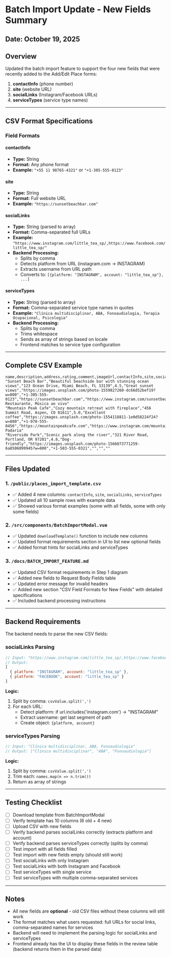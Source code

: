 # Batch Import Update - New Fields Summary

## Date: October 19, 2025

## Overview
Updated the batch import feature to support the four new fields that were recently added to the Add/Edit Place forms:
1. **contactInfo** (phone number)
2. **site** (website URL)
3. **socialLinks** (Instagram/Facebook URLs)
4. **serviceTypes** (service type names)

---

## CSV Format Specifications

### Field Formats

#### contactInfo
- **Type:** String
- **Format:** Any phone format
- **Example:** `"+55 11 98765-4321"` or `"+1-305-555-0123"`

#### site
- **Type:** String
- **Format:** Full website URL
- **Example:** `"https://sunsetbeachbar.com"`

#### socialLinks
- **Type:** String (parsed to array)
- **Format:** Comma-separated full URLs
- **Example:** `"https://www.instagram.com/little_tea_sp/,https://www.facebook.com/little_tea_sp/"`
- **Backend Processing:**
  - Splits by comma
  - Detects platform from URL (instagram.com → INSTAGRAM)
  - Extracts username from URL path
  - Converts to: `[{platform: "INSTAGRAM", account: "little_tea_sp"}, ...]`

#### serviceTypes
- **Type:** String (parsed to array)
- **Format:** Comma-separated service type names in quotes
- **Example:** `"Clínica multidisciplinar, ABA, Fonoaudiologia, Terapia Ocupacional, Psicologia"`
- **Backend Processing:**
  - Splits by comma
  - Trims whitespace
  - Sends as array of strings based on locale
  - Frontend matches to service type configuration

---

## Complete CSV Example

```csv
name,description,address,rating,comment,imageUrl,contactInfo,site,socialLinks,serviceTypes
"Sunset Beach Bar","Beautiful beachside bar with stunning ocean views","123 Ocean Drive, Miami Beach, FL 33139",4.5,"Great sunset views","https://images.unsplash.com/photo-1559827260-dc66d52bef19?w=800","+1-305-555-0123","https://sunsetbeachbar.com","https://www.instagram.com/sunsetbeachbar,https://www.facebook.com/sunsetbeachbar","Bar, Restaurante, Música ao vivo"
"Mountain Peak Cafe","Cozy mountain retreat with fireplace","456 Summit Road, Aspen, CO 81611",5.0,"Excellent coffee","https://images.unsplash.com/photo-1554118811-1e0d58224f24?w=800","+1-970-555-0456","https://mountainpeakcafe.com","https://www.instagram.com/mountainpeakcafe","Cafeteria, Padaria"
"Riverside Park","Scenic park along the river","321 River Road, Portland, OR 97201",4.8,"Dog-friendly","https://images.unsplash.com/photo-1566073771259-6a8506099945?w=800","+1-503-555-0321","","",""
```

---

## Files Updated

### 1. `/public/places_import_template.csv`
- ✅ Added 4 new columns: `contactInfo`, `site`, `socialLinks`, `serviceTypes`
- ✅ Updated all 10 sample rows with example data
- ✅ Showed various format examples (some with all fields, some with only some fields)

### 2. `/src/components/BatchImportModal.vue`
- ✅ Updated `downloadTemplate()` function to include new columns
- ✅ Updated format requirements section in UI to list new optional fields
- ✅ Added format hints for socialLinks and serviceTypes

### 3. `/docs/BATCH_IMPORT_FEATURE.md`
- ✅ Updated CSV format requirements in Step 1 diagram
- ✅ Added new fields to Request Body Fields table
- ✅ Updated error message for invalid headers
- ✅ Added new section "CSV Field Formats for New Fields" with detailed specifications
- ✅ Included backend processing instructions

---

## Backend Requirements

The backend needs to parse the new CSV fields:

### socialLinks Parsing
```javascript
// Input: "https://www.instagram.com/little_tea_sp/,https://www.facebook.com/little_tea_sp/"
// Output:
[
  { platform: "INSTAGRAM", account: "little_tea_sp" },
  { platform: "FACEBOOK", account: "little_tea_sp" }
]
```

**Logic:**
1. Split by comma: `csvValue.split(',')`
2. For each URL:
   - Detect platform: if url.includes('instagram.com') → "INSTAGRAM"
   - Extract username: get last segment of path
   - Create object: `{platform, account}`

### serviceTypes Parsing
```javascript
// Input: "Clínica multidisciplinar, ABA, Fonoaudiologia"
// Output: ["Clínica multidisciplinar", "ABA", "Fonoaudiologia"]
```

**Logic:**
1. Split by comma: `csvValue.split(',')`
2. Trim each: `names.map(n => n.trim())`
3. Return as array of strings

---

## Testing Checklist

- [ ] Download template from BatchImportModal
- [ ] Verify template has 10 columns (6 old + 4 new)
- [ ] Upload CSV with new fields
- [ ] Verify backend parses socialLinks correctly (extracts platform and account)
- [ ] Verify backend parses serviceTypes correctly (splits by comma)
- [ ] Test import with all fields filled
- [ ] Test import with new fields empty (should still work)
- [ ] Test socialLinks with only Instagram
- [ ] Test socialLinks with both Instagram and Facebook
- [ ] Test serviceTypes with single service
- [ ] Test serviceTypes with multiple comma-separated services

---

## Notes

- All new fields are **optional** - old CSV files without these columns will still work
- The format matches what users requested: full URLs for social links, comma-separated names for services
- Backend will need to implement the parsing logic for socialLinks and serviceTypes
- Frontend already has the UI to display these fields in the review table (backend returns them in the parsed data)
